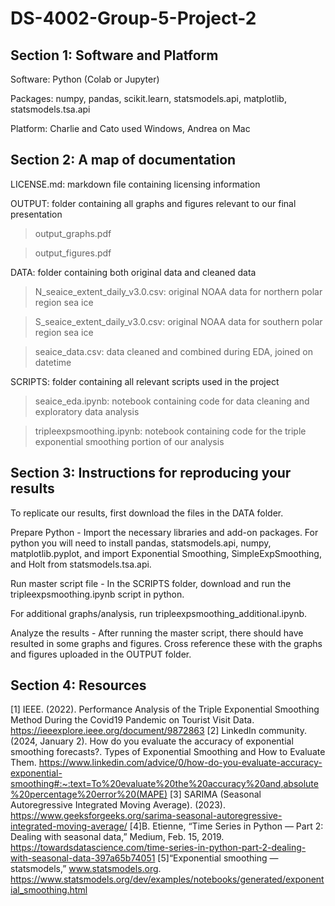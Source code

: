 # DS-4002-Group-5-Project-2

## Section 1: Software and Platform

Software: Python (Colab or Jupyter)

Packages: numpy, pandas, scikit.learn, statsmodels.api, matplotlib, statsmodels.tsa.api

Platform: Charlie and Cato used Windows, Andrea on Mac

## Section 2: A map of documentation

LICENSE.md: markdown file containing licensing information

OUTPUT: folder containing all graphs and figures relevant to our final presentation

> output_graphs.pdf

> output_figures.pdf

DATA: folder containing both original data and cleaned data

> N_seaice_extent_daily_v3.0.csv: original NOAA data for northern polar region sea ice

> S_seaice_extent_daily_v3.0.csv: original NOAA data for southern polar region sea ice

> seaice_data.csv: data cleaned and combined during EDA, joined on datetime

SCRIPTS: folder containing all relevant scripts used in the project

> seaice_eda.ipynb: notebook containing code for data cleaning and exploratory data analysis

> tripleexpsmoothing.ipynb: notebook containing code for the triple exponential smoothing portion of our analysis

## Section 3: Instructions for reproducing your results

To replicate our results, first download the files in the DATA folder.

Prepare Python - Import the necessary libraries and add-on packages.  For python you will need to install pandas, statsmodels.api, numpy, matplotlib.pyplot, and import Exponential Smoothing, SimpleExpSmoothing, and Holt from statsmodels.tsa.api.

Run master script file - In the SCRIPTS folder, download and run the tripleexpsmoothing.ipynb script in python.

For additional graphs/analysis, run tripleexpsmoothing_additional.ipynb.

Analyze the results - After running the master script, there should have resulted in some graphs and figures. Cross reference these with the graphs and figures uploaded in the OUTPUT folder.

## Section 4: Resources
[1] IEEE. (2022). Performance Analysis of the Triple Exponential Smoothing Method During the Covid19 Pandemic on Tourist Visit Data. https://ieeexplore.ieee.org/document/9872863 
[2] LinkedIn community. (2024, January 2). How do you evaluate the accuracy of exponential smoothing forecasts?. Types of Exponential Smoothing and How to Evaluate Them. https://www.linkedin.com/advice/0/how-do-you-evaluate-accuracy-exponential-smoothing#:~:text=To%20evaluate%20the%20accuracy%20and,absolute%20percentage%20error%20(MAPE) 
[3] SARIMA (Seasonal Autoregressive Integrated Moving Average). (2023). https://www.geeksforgeeks.org/sarima-seasonal-autoregressive-integrated-moving-average/ 
[4]B. Etienne, “Time Series in Python — Part 2: Dealing with seasonal data,” Medium, Feb. 15, 2019. https://towardsdatascience.com/time-series-in-python-part-2-dealing-with-seasonal-data-397a65b74051
[5]“Exponential smoothing — statsmodels,” www.statsmodels.org. https://www.statsmodels.org/dev/examples/notebooks/generated/exponential_smoothing.html
